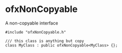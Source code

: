 ofxNonCopyable
==============

A non-copyable interface
 
	#include "ofxNonCopyable.h"

	/// this class is anything but copy
	class MyClass : public ofxNonCopyable<MyClass> {};
